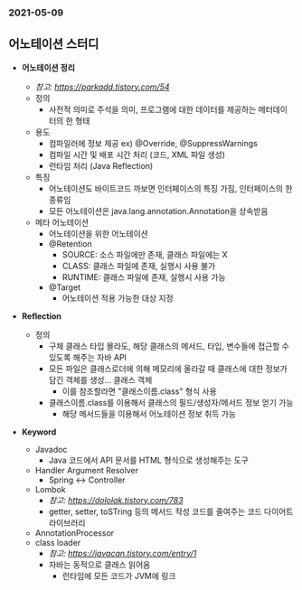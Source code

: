 ### 2021-05-09

## 어노테이션 스터디
- __어노테이션 정리__
    - *참고: https://parkadd.tistory.com/54*
    - 정의
        - 사전적 의미로 주석을 의미, 프로그램에 대한 데이터를 제공하는 메터데이터의 한 형태
    - 용도
        - 컴파일러에 정보 제공 ex) @Override, @SuppressWarnings
        - 컴파일 시간 및 배포 시간 처리 (코드, XML 파일 생성)
        - 런타임 처리 (Java Reflection)
    - 특징
        - 어노테이션도 바이트코드 까보면 인터페이스의 특징 가짐, 인터페이스의 한 종류임
        - 모든 어노테이션은 java.lang.annotation.Annotation을 상속받음
    - 메타 어노테이션
        - 어노테이션을 위한 어노테이션
        - @Retention
            - SOURCE: 소스 파일에만 존재, 클래스 파일에는 X
            - CLASS: 클래스 파일에 존재, 실행시 사용 불가
            - RUNTIME: 클래스 파일에 존재, 실행시 사용 가능
        - @Target
            - 어노테이션 적용 가능한 대상 지정

- __Reflection__
    - 정의
        - 구체 클래스 타입 몰라도, 해당 클래스의 메서드, 타입, 변수들에 접근할 수 있도록 해주는 자바 API
        - 모든 파일은 클래스로더에 의해 메모리에 올라갈 때 클래스에 대한 정보가 담긴 객체를 생성... 클래스 객체
            - 이를 참조할라면 "클래스이름.class" 형식 사용
        - 클래스이름.class를 이용해서 클래스의 필드/생성자/메서드 정보 얻기 가능
            - 해당 메서드들을 이용해서 어노테이션 정보 취득 가능

- __Keyword__
    - Javadoc
        - Java 코드에서 API 문서를 HTML 형식으로 생성해주는 도구
    - Handler Argument Resolver
        - Spring <-> Controller
    - Lombok
        - *참고: https://dololak.tistory.com/783*
        - getter, setter, toSTring 등의 메서드 작성 코드를 줄여주는 코드 다이어트 라이브러리
    - AnnotationProcessor
    - class loader
        - *참고: https://javacan.tistory.com/entry/1*
        - 자바는 동적으로 클래스 읽어옴
            - 런타임에 모든 코드가 JVM에 링크

